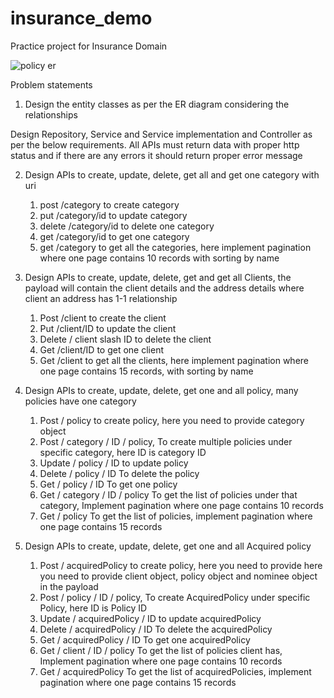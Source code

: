 # insurance_demo
Practice project for Insurance Domain

![policy er](https://github.com/anandbhunia/insurance_demo/assets/26487497/2df79b64-90ba-449a-a3a1-7424c02946ec)

Problem statements
1. Design the entity classes as per the ER diagram considering the relationships

Design Repository, Service and Service implementation and Controller as per the below requirements.
All APIs must return data with proper http status and if there are any errors it should return proper error message

2. Design APIs to create, update, delete, get all and get one category with uri
   1. post /category to create category
   2. put /category/id to update category
   3. delete /category/id to delete one category
   4. get /category/id to get one category
   5. get /category to get all the categories, here implement pagination where one page contains 10 records with sorting by name

3. Design APIs to create, update, delete, get and get all Clients, the payload will contain the client details and the address details where client an address has 1-1 relationship
   1. Post /client to create the client
   2. Put /client/ID to update the client
   3. Delete / client slash ID to delete the client
   4. Get /client/ID to get one client
   5. Get /client to get all the clients, here implement pagination where one page contains 15 records, with sorting by name

4. Design APIs to create, update, delete, get one and all policy, many policies have one category
   1. Post / policy to create policy, here you need to provide category object
   2. Post / category / ID / policy, To create multiple policies under specific category, here ID is category ID
   3. Update / policy / ID to update policy
   4. Delete / policy / ID To delete the policy
   5. Get / policy / ID To get one policy
   6. Get / category / ID / policy To get the list of policies under that category, Implement pagination where one page contains 10 records
   7. Get / policy To get the list of policies,  implement pagination where one page contains 15 records

5. Design APIs to create, update, delete, get one and all Acquired policy
   1. Post / acquiredPolicy to create policy, here you need to provide here you need to provide client object, policy object and nominee object in the payload
   2. Post / policy / ID / policy, To create AcquiredPolicy  under specific Policy, here ID is Policy ID
   3. Update / acquiredPolicy / ID to update acquiredPolicy
   4. Delete / acquiredPolicy / ID To delete the acquiredPolicy
   5. Get / acquiredPolicy / ID To get one acquiredPolicy
   6. Get / client / ID / policy To get the list of policies client has, Implement pagination where one page contains 10 records
   7. Get / acquiredPolicy To get the list of acquiredPolicies,  implement pagination where one page contains 15 records
